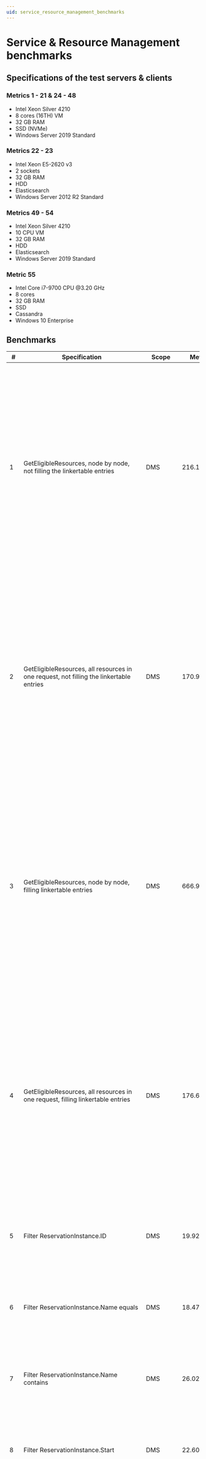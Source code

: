 ```yaml
---
uid: service_resource_management_benchmarks
---
```


# Service & Resource Management benchmarks

## Specifications of the test servers & clients

### Metrics 1 - 21 & 24 - 48

- Intel Xeon Silver 4210
- 8 cores (16TH) VM
- 32 GB RAM
- SSD (NVMe)
- Windows Server 2019 Standard

### Metrics 22 - 23

- Intel Xeon E5-2620 v3
- 2 sockets
- 32 GB RAM
- HDD
- Elasticsearch
- Windows Server 2012 R2 Standard

### Metrics 49 - 54

- Intel Xeon Silver 4210
- 10 CPU VM
- 32 GB RAM
- HDD
- Elasticsearch
- Windows Server 2019 Standard

### Metric 55

- Intel Core i7-9700 CPU \@3.20 GHz
- 8 cores
- 32 GB RAM
- SSD
- Cassandra
- Windows 10 Enterprise

## Benchmarks

| \# | Specification | Scope | Metric | Remarks | Configuration |
| -- | ------------- | ----- | ------ | ------- | ------------- |
| 1 | GetEligibleResources, node by node, not filling the linkertable entries | DMS | 216.10 ms | 1 protocol with 10 parameters (double/string, basic param (id, name, description, read and write)); 1 parameter per function; 10 functions per protocol;<br>10 main resource elements; 10 resources per element (functionguid, name, functionname, maindveDMAID, MainDVEElementID, LinkertableEntries, description, mode available, max concurrency maxvalue)<br>1 ServiceDefinition (name, description, empty graph, new GUID)<br>20 nodes in ServiceDefinition (id, position, configuration with random functionid)<br>20 overlapping ReservationInstances in the time range | Clean DMA, no other data.<br>The metric indicates the average time for requesting the eligible resources for all 20 nodes in 20 requests. |
| 2 | GetEligibleResources, all resources in one request, not filling the linkertable entries | DMS | 170.91 ms | 1 protocol with 10 parameters (double/string, basic param (id, name, description, read and write)); 1 parameter per function; 10 functions per protocol;<br>10 main resource elements; 10 resources per element (functionguid, name, functionname, maindveDMAID, MainDVEElementID, LinkertableEntries, description, mode available, max concurrency maxvalue)<br>1 ServiceDefinition (name, description, empty graph, new GUID)<br>20 nodes in ServiceDefinition (id, position, configuration with random functionid)<br>20 overlapping ReservationInstances in the time range; | Clean DMA, no other data.<br>The metric indicates the average time for requesting the eligible resources for all 20 nodes in 1 request. |
| 3 | GetEligibleResources, node by node, filling linkertable entries | DMS | 666.97 ms | 1 protocol with 10 parameters (double/string, basic param (id, name, description, read and write)); 1 parameter per function; 10 functions per protocol;<br>10 main resource elements; 10 resources per element (functionguid, name, functionname, maindveDMAID, MainDVEElementID, LinkertableEntries, description, mode available, max concurrency maxvalue)<br>1 ServiceDefinition (name, description, empty graph, new GUID)<br>20 nodes in ServiceDefinition (id, position, configuration with random functionid)<br>20 overlapping ReservationInstances in the time range; | Clean DMA, no other data.<br>The metric indicates the average time for requesting the eligible resources for all 20 nodes in 20 requests. |
| 4 | GetEligibleResources, all resources in one request, filling linkertable entries | DMS | 176.64 ms | 1 protocol with 10 parameters (double/string, basic param (id, name, description, read and write)); 1 parameter per function; 10 functions per protocol;<br>10 main resource elements; 10 resources per element (functionguid, name, functionname, maindveDMAID, MainDVEElementID, LinkertableEntries, description, mode available, max concurrency maxvalue)<br>1 ServiceDefinition (name, description, empty graph, new GUID)<br>20 nodes in ServiceDefinition (id, position, configuration with random functionid)<br>20 overlapping ReservationInstances in the time range; | Clean DMA, no other data.<br>The metric indicates the average time for requesting the eligible resources for all 20 nodes in 1 request. |
| 5 | Filter ReservationInstance.ID | DMS | 19.92 ms | Based on 200 non-overlapping ReservationInstances (name, serviceDefinitionID, status confirmed, enhancedserviceProtocolID, new GUID, serviceID)<br>6 events, basic Script:eventname||reservationid<br>40 properties (random word);<br>1 ServiceDefinition (name, description, empty graph, new GUID)<br>10 nodes in ServiceDefinition (id, position, configuration with random functionid) | 200 ReservationInstances, no other data.<br>The metric indicates the average hit time, i.e. "total time to filter" divided by "the number of items returned". |
| 6 | Filter ReservationInstance.Name equals | DMS | 18.47 ms | Based on 200 non-overlapping ReservationInstances (name, serviceDefinitionID, status confirmed, enhancedserviceProtocolID, new GUID, serviceID)<br>6 events, basic Script:eventname||reservationid<br>40 properties (random word);<br>1 ServiceDefinition (name, description, empty graph, new GUID)<br>10 nodes in ServiceDefinition (id, position, configuration with random functionid) | 200 ReservationInstances, no other data.<br>The metric indicates the average hit time, i.e. "total time to filter" divided by "the number of items returned". |
| 7 | Filter ReservationInstance.Name contains | DMS | 26.02 ms | Based on 200 non-overlapping ReservationInstances (name, serviceDefinitionID, status confirmed, enhancedserviceProtocolID, new GUID, serviceID)<br>6 events, basic Script:eventname||reservationid<br>40 properties (random word);<br>1 ServiceDefinition (name, description, empty graph, new GUID)<br>10 nodes in ServiceDefinition (id, position, configuration with random functionid) | 200 ReservationInstances, no other data.<br>The metric indicates the average hit time, i.e. "total time to filter" divided by "the number of items returned". |
| 8 | Filter ReservationInstance.Start | DMS | 22.60 ms | Based on 200 non-overlapping ReservationInstances (name, serviceDefinitionID, status confirmed, enhancedserviceProtocolID, new GUID, serviceID)<br>6 events, basic Script:eventname||reservationid<br>40 properties (random word);<br>1 ServiceDefinition (name, description, empty graph, new GUID)<br>10 nodes in ServiceDefinition (id, position, configuration with random functionid) | 200 ReservationInstances, no other data.<br>The metric indicates the average hit time, i.e. "total time to filter" divided by "the number of items returned". |
| 9 | Filter ReservationInstance.End | DMS | 21.11 ms | Based on 200 non-overlapping ReservationInstances (name, serviceDefinitionID, status confirmed, enhancedserviceProtocolID, new GUID, serviceID)<br>6 events, basic Script:eventname||reservationid<br>40 properties (random word);<br>1 ServiceDefinition (name, description, empty graph, new GUID)<br>10 nodes in ServiceDefinition (id, position, configuration with random functionid) | 200 ReservationInstances, no other data.<br>The metric indicates the average hit time, i.e. "total time to filter" divided by "the number of items returned". |
| 10 | Filter ReservationInstance.Properties | DMS | 18.31 ms | Based on 200 non-overlapping ReservationInstances (name, serviceDefinitionID, status confirmed, enhancedserviceProtocolID, new GUID, serviceID)<br>6 events, basic Script:eventname||reservationid<br>40 properties (random word);<br>1 ServiceDefinition (name, description, empty graph, new GUID)<br>10 nodes in ServiceDefinition (id, position, configuration with random functionid) | 200 ReservationInstances, no other data.<br>The metric indicates the average hit time, i.e. "total time to filter" divided by "the number of items returned". |
| 11 | Filter ReservationInstance.ServiceDefinitionID | DMS | 19.09 ms | Based on 200 non-overlapping ReservationInstances (name, serviceDefinitionID, status confirmed, enhancedserviceProtocolID, new GUID, serviceID)<br>6 events, basic Script:eventname||reservationid<br>40 properties (random word);<br>1 ServiceDefinition (name, description, empty graph, new GUID)<br>10 nodes in ServiceDefinition (id, position, configuration with random functionid) | 200 ReservationInstances, no other data.<br>The metric indicates the average hit time, i.e. "total time to filter" divided by "the number of items returned". |
| 12 | Filter ServiceDefinition.ID | DMS | 16.29 ms | Based on 200 ServiceDefinitions (name, description, empty graph, new GUID)<br>10 nodes in ServiceDefinition (id, position, configuration with random functionid)<br>40 properties (random word) | 200 ServiceDefinitions, no other data.<br>The metric indicates the average hit time, i.e. "total time to filter" divided by "the number of items returned". |
| 13 | Filter ServiceDefinition.Name equals | DMS | 17.16 ms | Based on 200 ServiceDefinitions (name, description, empty graph, new GUID)<br>10 nodes in DeviceDefinition (id, position, configuration with random functionid)<br>40 properties (random word) | 200 ServiceDefinitions, no other data.<br>The metric indicates the average hit time, i.e. "total time to filter" divided by "the number of items returned". |
| 14 | Filter ServiceDefinition.Name contains | DMS | 21.24 ms | Based on 200 ServiceDefinitions (name, description, empty graph, new GUID)<br>10 nodes in ServiceDefinition (id, position, configuration with random functionid)<br>40 properties (random word) | 200 ServiceDefinitions, no other data.<br>The metric indicates the average hit time, i.e. "total time to filter" divided by "the number of items returned". |
| 15 | Filter ServiceDefinition.Description equals | DMS | 17.74 ms | Based on 200 ServiceDefinitions (name, description, empty graph, new GUID)<br>10 nodes in ServiceDefinition (id, position, configuration with random functionid)<br>40 properties (random word) | 200 ServiceDefinitions, no other data.<br>The metric indicates the average hit time, i.e. "total time to filter" divided by "the number of items returned". |
| 16 | Filter ServiceDefinition.Description contains | DMS | 22.92 ms | Based on 200 ServiceDefinitions (name, description, empty graph, new GUID)<br>10 nodes in ServiceDefinition (id, position, configuration with random functionid)<br>40 properties (random word) | 200 ServiceDefinitions, no other data.<br>The metric indicates the average hit time, i.e. "total time to filter" divided by "the number of items returned". |
| 17 | Filter ServiceDefinition.CreatedAt | DMS | 19.11 ms | Based on 200 ServiceDefinitions (name, description, empty graph, new GUID)<br>10 nodes in ServiceDefinition (id, position, configuration with random functionid)<br>40 properties (random word) | 200 ServiceDefinitions, no other data.<br>The metric indicates the average hit time, i.e. "total time to filter" divided by "the number of items returned". |
| 18 | Filter ServiceDefinition.LastModified | DMS | 19.43 ms | Based on 200 ServiceDefinitions (name, description, empty graph, new GUID)<br>10 nodes in ServiceDefinition (id, position, configuration with random functionid)<br>40 properties (random word) | 200 ServiceDefinitions, no other data.<br>The metric indicates the average hit time, i.e. "total time to filter" divided by "the number of items returned". |
| 19 | Filter ServiceDefinition.Properties | DMS | 15.42 ms | Based on 200 ServiceDefinitions (name, description, empty graph, new GUID)<br>10 nodes in ServiceDefinition (id, position, configuration with random functionid)<br>40 properties (random word) | 200 ServiceDefinitions, no other data.<br>The metric indicates the average hit time, i.e. "total time to filter" divided by "the number of items returned". |
| 20 | Filter ReservationDefinition.ID | DMS | 23.47 ms | Based on 200 ReservationDefinitions (name, description, empty graph, new GUID)<br>10 nodes in Definition (id, position, configuration with random functionid)<br>40 properties (random word) | 200 ReservationDefinitions, no other data.<br>The metric indicates the average hit time, i.e. "total time to filter" divided by "the number of items returned". |
| 21 | Filter ReservationDefinition.Name equals | DMS | 21.94 ms | Based on 200 ReservationDefinitions (name, description, empty graph, new GUID)<br>10 nodes in Definition (id, position, configuration with random functionid)<br>40 properties (random word) | 200 ReservationDefinitions, no other data.<br>The metric indicates the average hit time, i.e. "total time to filter" divided by "the number of items returned". |
| 22 | Time it takes to add 10,000 service definitions | DMA | 1,168 s |||
| 23 | Time it takes to delete 10,000 service definitions | DMA | 309 s |||
| 24 | Filter ReservationDefinition.Name contains | DMS | 23.94 ms | Based on 200 ReservationDefinitions (name, description, empty graph, new GUID)<br>10 nodes in Definition (id, position, configuration with random functionid)<br>40 properties (random word) | 200 ReservationDefinitions, no other data.<br>The metric indicates the average hit time, i.e. "total time to filter" divided by "the number of items returned". |
| 25 | Filter ReservationDefinition.Properties | DMS | 22.23 ms | Based on 200 ReservationDefinitions (name, description, empty graph, new GUID)<br>10 nodes in Definition (id, position, configuration with random functionid)<br>40 properties (random word) | 200 ReservationDefinitions, no other data.<br>The metric indicates the average hit time, i.e. "total time to filter" divided by "the number of items returned". |
| 26 | Filter ReservationDefinition.ServiceID | DMS | 22.72 ms | Based on 200 ReservationDefinitions (name, description, empty graph, new GUID)<br>10 nodes in Definition (id, position, configuration with random functionid)<br>40 properties (random word) | 200 ReservationDefinitions, no other data.<br>The metric indicates the average hit time, i.e. "total time to filter" divided by "the number of items returned". |
| 27 | Filter SRMServiceInfo.ServiceID | DMS | 16.04 ms | Based on 200 SRMServiceInfo items (Name, Description, ServiceDefinitionId, ServiceResources)<br>10 nodes in Definition (id, position, configuration with random functionid)<br>40 properties random word; | 200 SRMServiceInfo items, no other data.<br>The metric indicates the average hit time, i.e. "total time to filter" divided by "the number of items returned". |
| 28 | Filter SRMServiceInfo.Name equals | DMS | 16.32 ms | Based on 200 SRMServiceInfo items (Name, Description, ServiceDefinitionId, ServiceResources)<br>10 nodes in Definition (id, position, configuration with random functionid)<br>40 properties random word; | 200 SRMServiceInfo items, no other data.<br>The metric indicates the average hit time, i.e. "total time to filter" divided by "the number of items returned". |
| 29 | Filter SRMServiceInfo.Name contains | DMS | 21.50 ms | Based on 200 SRMServiceInfo items (Name, Description, ServiceDefinitionId, ServiceResources)<br>10 nodes in Definition (id, position, configuration with random functionid)<br>40 properties random word; | 200 SRMServiceInfo items, no other data.<br>The metric indicates the average hit time, i.e. "total time to filter" divided by "the number of items returned". |
| 30 | Filter SRMServiceInfo.Description equals | DMS | 16.38 ms | Based on 200 SRMServiceInfo items (Name, Description, ServiceDefinitionId, ServiceResources)<br>10 nodes in Definition (id, position, configuration with random functionid)<br>40 properties random word; | 200 SRMServiceInfo items, no other data.<br>The metric indicates the average hit time, i.e. "total time to filter" divided by "the number of items returned". |
| 31 | Filter SRMServiceInfo.Description contains | DMS | 21.59 ms | Based on 200 SRMServiceInfo items (Name, Description, ServiceDefinitionId, ServiceResources)<br>10 nodes in Definition (id, position, configuration with random functionid)<br>40 properties random word; | 200 SRMServiceInfo items, no other data.<br>The metric indicates the average hit time, i.e. "total time to filter" divided by "the number of items returned". |
| 32 | Filter SRMServiceInfo.CreatedAt | DMS | 17.79 ms | Based on 200 SRMServiceInfo items (Name, Description, ServiceDefinitionId, ServiceResources)<br>10 nodes in Definition (id, position, configuration with random functionid)<br>40 properties random word; | 200 SRMServiceInfo items, no other data.<br>The metric indicates the average hit time, i.e. "total time to filter" divided by "the number of items returned". |
| 33 | Filter SRMServiceInfo.LastModifiedAt | DMS | 22.32 ms | Based on 200 SRMServiceInfo items (Name, Description, ServiceDefinitionId, ServiceResources)<br>10 nodes in Definition (id, position, configuration with random functionid)<br>40 properties random word; | 200 SRMServiceInfo items, no other data.<br>The metric indicates the average hit time, i.e. "total time to filter" divided by "the number of items returned". |
| 34 | Filter SRMServiceInfo.Properties | DMS | 15.21 ms | Based on 200 SRMServiceInfo items (Name, Description, ServiceDefinitionId, ServiceResources)<br>10 nodes in Definition (id, position, configuration with random functionid)<br>40 properties random word; | 200 SRMServiceInfo items, no other data.<br>The metric indicates the average hit time, i.e. "total time to filter" divided by "the number of items returned". |
| 35 | Creating 1,000 ReservationInstances | DMS | 179,063.43 ms | ReservationInstances contain between 10 and 200 resources (id, description, name, maxconcurrency 1000) and have 4 events (OnStarting, OnStarted, OnStopping, OnStopped) configured. They are scheduled to start between 2 hours and 3 days. | 200 resources, no other data. |
| 36 | Reading all 1,000 ReservationInstances | DMS | 11,881.99 ms | ReservationInstances contain between 10 and 200 resources (id, description, name, maxconcurrency 1000) and have 4 events (OnStarting, OnStarted, OnStopping, OnStopped) configured. They are scheduled to start between 2 hours and 3 days. | 200 resources, no other data. |
| 37 | Deleting 1,000 ReservationInstances | DMS | 157,858.89 ms | ReservationInstances contain between 10 and 200 resources (id, description, name, maxconcurrency 1000) and have 4 events (OnStarting, OnStarted, OnStopping, OnStopped) configured. They are scheduled to start between 2 hours and 3 days. | 200 resources, no other data. |
| 38 | Start ReservationInstances | DMS | 66.97 s | Based on 200 ReservationInstances with the same start time; This is the time until all are started.<br>ReservationInstance configuration:<br>10 resources (Name, available, max capacity 999999), status confirmed, name | Clean DMA, no other data.<br> Metric indicates the time until all ReservationInstances are started, measured using an information event output by the configured start script. |
| 39 | Stopping ReservationInstances | DMS | 21.76 s | Based on 200 ReservationInstances with the same start time; This is the time until all are started.<br>ReservationInstance configuration:<br>10 resources (Name, available, max capacity 999999), status confirmed, name | Clean DMA, no other data.<br>Metric indicates the time until all ReservationInstances are started, measured using an information event output by the configured stop script |
| 40 | Event start delays | DMS | 19.47 s | Based on 200 ReservationInstances with the same start time; This is the time until all are started.<br>ReservationInstance configuration:<br>10 resources (Name, available, max capacity 999999), status confirmed, name | Clean DMA, no other data.<br>Metric indicates the time until all ReservationInstances are started, measured using the time at which the ResourceManagerEventMessage with status "Ongoing" for the reservation is received. |
| 41 | Event stop delays | DMS | 18.99 s | Based on 200 ReservationInstances with the same start time; This is the time until all are started.<br>ReservationInstance configuration:<br>10 resources (Name, available, max capacity 999999), status confirmed, name | Clean DMA, no other data.<br>Metric indicates the time until all ReservationInstances are started, measured using the time at which the ResourceManagerEventMessage with status "Ended" for the reservation is received. |
| 42 | Create 500 ServiceDefinitions | DMS | 5.29 s | The service definitions only have a name and an ID. | Clean DMA, no other data. |
| 43 | Deleting 500 ServiceDefinitions | DMS | 15.48 s | The service definitions only have a name and an ID. | 500 ServiceDefinitions, no other data. |
| 44 | Create 500 ServiceDefinitions | DMS | 9.24 s | The service definitions only have a name and an ID.<br>The reservation instances only have a name, an ID and a status, and are scheduled to start immediately after creation and take 1 day. | 250 ReservationInstances |
| 45 | Deleting 500 ServiceDefinitions | DMS | 24.77 s | The service definitions only have a name and and ID.<br>The reservation instances only have a name, an ID and a status, and are scheduled to start immediately after creation and take 1 day. | 250 ReservationInstances and 500 ServiceDefinitions, no other data. |
| 46 | Create 1,000 Resources | DMS | 1.14 s | The resources contain an ID, a name, a description and 1 capacity. | Clean DMA, no other data. |
| 47 | Create 1,000 Resources | DMS | 1.22 s | The resources contain an ID, a name, a description and 1 capacity. | 1,000 existing resources, no other data. |
| 48 | Delete 1,000 Resources | DMS | 16.07 s | The resources contain an ID, a name, a description and 1 capacity. | 2,000 existing resources, no other data. |
| 49 | SRM standard solution: 15 single bookings with 18 resources - average creation time | DMS | 9.7 s |||
| 50 | SRM standard solution: 5 contributing bookings with 4 resources - average creation time | DMS | 5.6 s |||
| 51 | SRM standard solution: 5 contributing bookings with 4 resources - average convert time | DMS | 3.7 s |||
| 52 | SRM standard solution: 5 main bookings with 2 resources & 1 contributing booking – average creation time | DMS | 6 s |||
| 53 | SRM standard solution: Service creation delay | DMS | 28.4 s |||
| 54 | SRM standard solution: Service deleting delay | DMS | 18.9 s |||
| 55 | Bookings app with 5000 bookings in viewport/timerange | DataMiner Cube | 1 s | Follow mode enabled (= update every second), initial loading around 2.5 s | Running Automation script "RT_SRM_Resource_5000bookings_NoProperties" |
| 56 | Resources + bookings timeline on root view  | DataMiner Cube | 8 s | Loaded 1235 active resources from the system with +1000 ongoing permanent bookings. |
| 57 | All resources timeline on root view  | DataMiner Cube | 42 s | Loaded approx. 5620 active resources from the system. 80-95% of the execution happens externally (so no client code involved). Fetching and loading all resources + resource bands from the root view takes 2 to 3.5 s. |
